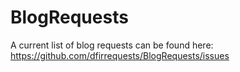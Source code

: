 # BlogRequests
A current list of blog requests can be found here: https://github.com/dfirrequests/BlogRequests/issues
